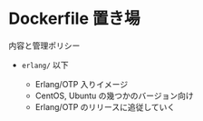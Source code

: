 Dockerfile 置き場
=================

内容と管理ポリシー

- `erlang/` 以下

  - Erlang/OTP 入りイメージ
  - CentOS, Ubuntu の幾つかのバージョン向け
  - Erlang/OTP のリリースに追従していく
